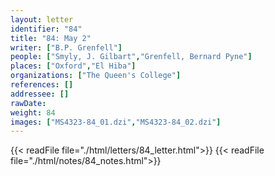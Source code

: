 ```yaml
---
layout: letter
identifier: "84"
title: "84: May 2"
writer: ["B.P. Grenfell"]
people: ["Smyly, J. Gilbart","Grenfell, Bernard Pyne"]
places: ["Oxford","El Hiba"]
organizations: ["The Queen's College"]
references: []
addressee: []
rawDate: 
weight: 84
images: ["MS4323-84_01.dzi","MS4323-84_02.dzi"]
---
```

{{< readFile file="./html/letters/84_letter.html">}}
{{< readFile file="./html/notes/84_notes.html">}}